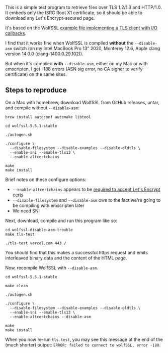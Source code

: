 This is a simple test program to retrieve files over TLS 1.2/1.3 and HTTP/1.0. It embeds only the ISRG Root X1 certificate, so it should be able to download any Let's Encrypt-secured page.

It's based on the WolfSSL [example file implementing a TLS client with I/O callbacks](https://github.com/wolfSSL/wolfssl-examples/blob/master/tls/client-tls-callback.c).

I find that it works fine when WolfSSL is compiled **without** the `--disable-asm` switch (on my Intel MacBook Pro 13" 2020, Monterey 12.6, Apple clang version 14.0.0 (clang-1400.0.29.102)).

But when it's compiled **with** `--disable-asm`, either on my Mac or with emscripten, I get -188 errors (ASN sig error, no CA signer to verify certificate) on the same sites.


## Steps to reproduce

On a Mac with homebrew, download WolfSSL from GitHub releases, untar, and compile without `--disable-asm`:

```
brew install autoconf automake libtool

cd wolfssl-5.5.1-stable

./autogen.sh

./configure \
  --disable-filesystem --disable-examples --disable-oldtls \
  --enable-sni --enable-tls13 \
  --enable-altcertchains

make
make install
```

Brief notes on these configure options:

* `--enable-altcertchains` appears to be [required to accept Let's Encrypt certs](https://github.com/wolfSSL/wolfssl/issues/4443)
* `--disable-filesystem` and `--disable-asm` owe to the fact we're going to be compiling with emscripten later
* We need SNI


Next, download, compile and run this program like so:

```
cd wolfssl-disable-asm-trouble
make tls-test

./tls-test vercel.com 443 /
```

You should find that this makes a successful https request and emits interleaved binary data and the content of the HTML page.

Now, recompile WolfSSL with `--disable-asm`.

```
cd wolfssl-5.5.1-stable

make clean

./autogen.sh

./configure \
  --disable-filesystem --disable-examples --disable-oldtls \
  --enable-sni --enable-tls13 \
  --enable-altcertchains --disable-asm

make
make install
```

When you now re-run `tls-test`, you may see this message at the end of the (much shorter) output: `ERROR: failed to connect to wolfSSL, error -188`.


